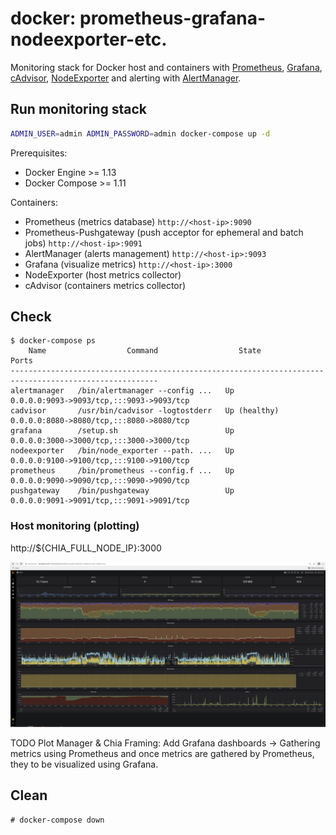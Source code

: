 docker: prometheus-grafana-nodeexporter-etc.
=============================================

Monitoring stack for Docker host and containers with [Prometheus](https://prometheus.io/), [Grafana](http://grafana.org/), [cAdvisor](https://github.com/google/cadvisor),
[NodeExporter](https://github.com/prometheus/node_exporter) and alerting with [AlertManager](https://github.com/prometheus/alertmanager).

## Run monitoring stack


```bash
ADMIN_USER=admin ADMIN_PASSWORD=admin docker-compose up -d
```

Prerequisites:

* Docker Engine >= 1.13
* Docker Compose >= 1.11

Containers:

* Prometheus (metrics database) `http://<host-ip>:9090`
* Prometheus-Pushgateway (push acceptor for ephemeral and batch jobs) `http://<host-ip>:9091`
* AlertManager (alerts management) `http://<host-ip>:9093`
* Grafana (visualize metrics) `http://<host-ip>:3000`
* NodeExporter (host metrics collector)
* cAdvisor (containers metrics collector)

## Check 
```
$ docker-compose ps
    Name                  Command                  State                        Ports                  
-------------------------------------------------------------------------------------------------------
alertmanager   /bin/alertmanager --config ...   Up             0.0.0.0:9093->9093/tcp,:::9093->9093/tcp
cadvisor       /usr/bin/cadvisor -logtostderr   Up (healthy)   0.0.0.0:8080->8080/tcp,:::8080->8080/tcp
grafana        /setup.sh                        Up             0.0.0.0:3000->3000/tcp,:::3000->3000/tcp
nodeexporter   /bin/node_exporter --path. ...   Up             0.0.0.0:9100->9100/tcp,:::9100->9100/tcp
prometheus     /bin/prometheus --config.f ...   Up             0.0.0.0:9090->9090/tcp,:::9090->9090/tcp
pushgateway    /bin/pushgateway                 Up             0.0.0.0:9091->9091/tcp,:::9091->9091/tcp
```
### Host monitoring (plotting)

http://${CHIA_FULL_NODE_IP}:3000

<img src="https://github.com/adavarski/chia-farming/blob/main/pictures/chia-1-ssd.png" width="900">

TODO Plot Manager & Chia Framing: Add Grafana dashboards -> Gathering metrics using Prometheus and once metrics are gathered by Prometheus, they to be visualized using Grafana.


## Clean 
```
# docker-compose down
```
